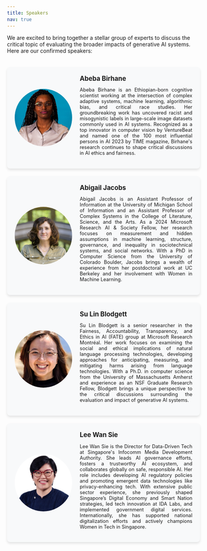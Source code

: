 ```yaml
---
title: Speakers
nav: true
---
```


<style>
.speaker-container {
  display: flex;
  flex-direction: column;
  align-items: center;
  gap: 20px;
  padding: 20px;
}
.speaker-card {
  background-color: #f8f9fa;
  border-radius: 8px;
  box-shadow: 0 4px 6px rgba(0, 0, 0, 0.1);
  padding: 20px;
  width: 100%;
  max-width: 800px;
  display: flex;
  align-items: center;
}
.speaker-image {
  width: 150px;
  height: 150px;
  border-radius: 50%;
  object-fit: cover;
  margin-right: 20px;
}
.speaker-info {
  flex: 1;
}
.speaker-name {
  font-size: 1.2em;
  font-weight: bold;
  margin-bottom: 10px;
}
.speaker-bio {
  text-align: justify;
  font-size: 0.9em;
}
@media (max-width: 600px) {
  .speaker-card {
    flex-direction: column;
    text-align: center;
  }
  .speaker-image {
    margin-right: 0;
    margin-bottom: 20px;
  }
}
</style>

We are excited to bring together a stellar group of experts to discuss the critical topic of evaluating the broader impacts of generative AI systems. Here are our confirmed speakers:

<div class="speaker-container">
  <div class="speaker-card">
    <img src="images/abeba.jpg" alt="Abeba Birhane" class="speaker-image">
    <div class="speaker-info">
      <div class="speaker-name">Abeba Birhane</div>
      <p class="speaker-bio">
        Abeba Birhane is an Ethiopian-born cognitive scientist working at the intersection of complex adaptive systems, machine learning, algorithmic bias, and critical race studies. Her groundbreaking work has uncovered racist and misogynistic labels in large-scale image datasets commonly used in AI systems. Recognized as a top innovator in computer vision by VentureBeat and named one of the 100 most influential persons in AI 2023 by TIME magazine, Birhane's research continues to shape critical discussions in AI ethics and fairness.
      </p>
    </div>
  </div>

  <div class="speaker-card">
    <img src="images/abigail.jpg" alt="Abigail Jacobs" class="speaker-image">
    <div class="speaker-info">
      <div class="speaker-name">Abigail Jacobs</div>
      <p class="speaker-bio">
        Abigail Jacobs is an Assistant Professor of Information at the University of Michigan School of Information and an Assistant Professor of Complex Systems in the College of Literature, Science, and the Arts. As a 2024 Microsoft Research AI & Society Fellow, her research focuses on measurement and hidden assumptions in machine learning, structure, governance, and inequality in sociotechnical systems, and social networks. With a PhD in Computer Science from the University of Colorado Boulder, Jacobs brings a wealth of experience from her postdoctoral work at UC Berkeley and her involvement with Women in Machine Learning.
      </p>
    </div>
  </div>

  <div class="speaker-card">
    <img src="images/blodgett.jpg" alt="Su Lin Blodgett" class="speaker-image">
    <div class="speaker-info">
      <div class="speaker-name">Su Lin Blodgett</div>
      <p class="speaker-bio">
        Su Lin Blodgett is a senior researcher in the Fairness, Accountability, Transparency, and Ethics in AI (FATE) group at Microsoft Research Montréal. Her work focuses on examining the social and ethical implications of natural language processing technologies, developing approaches for anticipating, measuring, and mitigating harms arising from language technologies. With a Ph.D. in computer science from the University of Massachusetts Amherst and experience as an NSF Graduate Research Fellow, Blodgett brings a unique perspective to the critical discussions surrounding the evaluation and impact of generative AI systems.
      </p>
    </div>
  </div>


 <div class="speaker-card">
    <img src="images/wansie.jpg" alt="Lee Wan Sie" class="speaker-image">
    <div class="speaker-info">
      <div class="speaker-name">Lee Wan Sie</div>
      <p class="speaker-bio">
        Lee Wan Sie is the Director for Data-Driven Tech at Singapore's Infocomm Media Development Authority. She leads AI governance efforts, fosters a trustworthy AI ecosystem, and collaborates globally on safe, responsible AI. Her role includes developing AI regulatory policies and promoting emergent data technologies like privacy-enhancing tech. With extensive public sector experience, she previously shaped Singapore’s Digital Economy and Smart Nation strategies, led tech innovation at IDA Labs, and implemented government digital services. Internationally, she has supported national digitalization efforts and actively champions Women in Tech in Singapore.
      </p>
    </div>
  </div>
  
</div>
